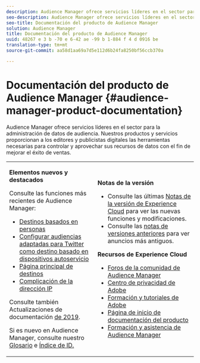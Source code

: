 ```yaml
---
description: Audience Manager ofrece servicios líderes en el sector para la administración de datos de audiencia. Nuestros productos y servicios proporcionan a los editores y publicistas digitales las herramientas necesarias para controlar y aprovechar sus recursos de datos con el fin de mejorar el éxito de ventas.
seo-description: Audience Manager ofrece servicios líderes en el sector para la administración de datos de audiencia. Nuestros productos y servicios proporcionan a los editores y publicistas digitales las herramientas necesarias para controlar y aprovechar sus recursos de datos con el fin de mejorar el éxito de ventas.
seo-title: Documentación del producto de Audience Manager
solution: Audience Manager
title: Documentación del producto de Audience Manager
uuid: 48267 e 3 b -70 e 6-42 ae -99 b 1-884 f 4 d 0916 be
translation-type: tm+mt
source-git-commit: aa58d1aa69a7d5e112d6b24fa8250bf56ccb370a

---
```



# Documentación del producto de Audience Manager {#audience-manager-product-documentation}

Audience Manager ofrece servicios líderes en el sector para la administración de datos de audiencia. Nuestros productos y servicios proporcionan a los editores y publicistas digitales las herramientas necesarias para controlar y aprovechar sus recursos de datos con el fin de mejorar el éxito de ventas.

<table id="table_5E612F746A704FE095B809A013EE977F" class="simpletable"> 
 <tbody> 
  <tr> 
   <td colname="col1"> <p> <b>Elementos nuevos y destacados</b> </p> <p>Consulte las funciones más recientes de Audience Manager:</p> <p> 
     <ul id="ul_47C012F6AB3E4B73BA357027F4D15369">
     <li><a href="features/destinations/people-based-destinations-overview.md">Destinos basados en personas</a> </li>
     <li><a href="features/destinations/twitter-tailored-audiences.md">Configurar audiencias adaptadas para Twitter como destino basado en dispositivos autoservicio</a> </li>
     <li><a href="features/destinations/destinations-home.md">Página principal de destinos</a> </li>
     <li><a href="features/administration/ip-obfuscation.md">Complicación de la dirección IP</a> </li>
     </ul> </p> <p>Consulte también Actualizaciones de documentación <a href="docs-updates/docs-2019.md"> de 2019</a>. </p> 
     <p>Si es nuevo en Audience Manager, consulte nuestro <a href="reference/aam-glossary.md"> Glosario</a> e <a href= "reference/ids-in-aam.md">Índice de ID.</a></p></td>
   <td colname="col2"> <p> <b>Notas de la versión</b> </p> <p> 
     <ul id="ul_713F3E9DF0F84FE5981AC63D05948864"> 
      <li id="li_09C1CD15823E4AD7856CE40BE848E03F">Consulte las últimas <a href="https://marketing.adobe.com/resources/help/en_US/whatsnew/" format="https" scope="external">Notas de la versión de Experience Cloud</a> para ver las nuevas funciones y modificaciones. </li> 
      <li id="li_EA594E939ED14D7780178DEA8E1AED64">Consulte las <a href="https://marketing.adobe.com/resources/help/en_US/whatsnew/?f=c_legacy_releases.html" format="https" scope="external">notas de versiones anteriores</a> para ver anuncios más antiguos. </li> 
     </ul> </p> <p> <b>Recursos de Experience Cloud</b> </p> <p> 
     <ul id="ul_E30EC96BDC624B5591F0470D430B7F41"> 
      <li id="li_F3A5CCFAE0F247CEB41A03CA8E03106B"><a href="https://forums.adobe.com/community/experience-cloud/analytics-cloud/audience-manager" format="https" scope="external"> Foros de la comunidad de Audience Manager</a> </li> 
      <li id="li_1737D63307024F26B1F967621613A5AC"><a href="https://www.adobe.com/privacy.html" format="http" scope="external"> Centro de privacidad de Adobe</a> </li> 
      <li id="li_1938F7044F544481A6CC0F45CC22B80A"> <a href="https://helpx.adobe.com/learning.html?promoid=KAUDK" scope="external" format="http"> Formación y tutoriales de Adobe</a> </li> 
      <li id="li_C71459E0D1464C05B8B9387C43541F17"> <a href="https://marketing.adobe.com/resources/help/en_US/home/index.html" scope="external" format="https"> Página de inicio de documentación del producto</a> </li> 
      <li id="li_0DB1997FEB87484EBC07E03FD40AA39F"><a href="https://helpx.adobe.com/support/audience-manager.html" format="https" scope="external">Formación y asistencia de Audience Manager</a> </li> 
     </ul> </p> </td>
  </tr> 
 </tbody> 
</table>


<!--

| | |
|-|-|
|**New and Featured Items** <br>&nbsp; Hover over each title to read a brief description. <br>&nbsp; <ul><li>Instant Cross-Device Suppression</li><li>Audience Optimization for Publishers</li><li>Import DFP Data Files Into Audience Manager</li><li>General Data Protection Regulation (GDPR)</li><li>TLS 1.0 Deprecation</li> <li>DCS API Methods</li></ul> <br>&nbsp;See also, 2019 Documentation Updates.|**Release Notes** <ul><li>See the latest Experience Cloud Release Notes for new features and fixes.</li> <li>See the  previous release notes for older announcements. </li> <br>&nbsp;**Experience Cloud Resources** <ul><li>Audience Manager Community Forums</li> <li>Adobe Privacy Center</li> <li>Adobe Training and Tutorials</li> <li>Product Documentation Home </li> <li>Audience Manager Learn & Support</li></ul>|

-->
